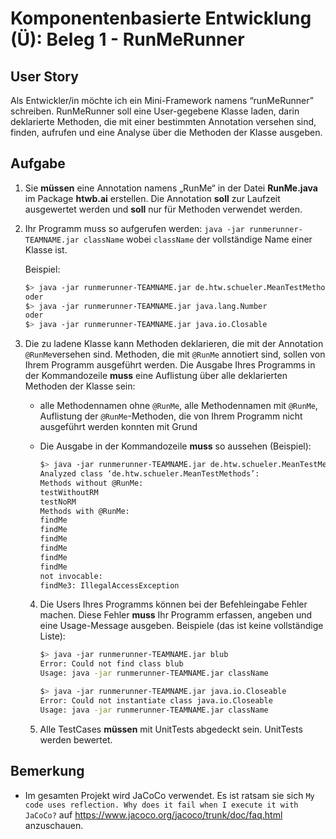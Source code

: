 # Komponentenbasierte Entwicklung (Ü):  Beleg 1 - RunMeRunner

##  User Story

Als Entwickler/in möchte ich ein Mini-Framework namens “runMeRunner” schreiben. RunMeRunner soll eine User-gegebene Klasse laden, darin deklarierte Methoden, die mit einer bestimmten Annotation versehen sind, finden, aufrufen und eine Analyse über die Methoden der Klasse ausgeben.

##  Aufgabe

1. Sie **müssen** eine Annotation namens „RunMe“ in der Datei **RunMe.java** im Package **htwb.ai** erstellen. Die Annotation **soll** zur Laufzeit ausgewertet werden und **soll** nur für Methoden verwendet werden.

2. Ihr Programm muss so aufgerufen werden: `java -jar runmerunner-TEAMNAME.jar className` wobei `className` der vollständige Name einer Klasse ist.

   Beispiel:

   ```bash
   $> java -jar runmerunner-TEAMNAME.jar de.htw.schueler.MeanTestMethods
   oder
   $> java -jar runmerunner-TEAMNAME.jar java.lang.Number
   oder
   $> java -jar runmerunner-TEAMNAME.jar java.io.Closable
   ```

3. Die zu ladene Klasse kann Methoden deklarieren, die mit der Annotation `@RunMe`versehen sind. Methoden, die mit `@RunMe` annotiert sind, sollen von Ihrem Programm ausgeführt werden. Die Ausgabe Ihres Programms in der Kommandozeile **muss** eine Auflistung über alle deklarierten Methoden der Klasse sein:

   - alle Methodennamen ohne `@RunMe`, alle Methodennamen mit `@RunMe`, Auflistung der `@RunMe`-Methoden, die von Ihrem Programm nicht ausgeführt werden konnten mit Grund

   - Die Ausgabe in der Kommandozeile **muss** so aussehen (Beispiel):

     ```bash
     $> java -jar runmerunner-TEAMNAME.jar de.htw.schueler.MeanTestMethods
     Analyzed class ‘de.htw.schueler.MeanTestMethods’:
     Methods without @RunMe:
     testWithoutRM
     testNoRM
     Methods with @RunMe:
     findMe
     findMe
     findMe
     findMe
     findMe
     findMe
     not invocable:
     findMe3: IllegalAccessException
     ```

   4. Die Users Ihres Programms können bei der Befehleingabe Fehler machen. Diese Fehler **muss** Ihr Programm erfassen, angeben und eine Usage-Message ausgeben. Beispiele (das ist keine vollständige Liste):

      ```bash
      $> java -jar runmerunner-TEAMNAME.jar blub
      Error: Could not find class blub
      Usage: java -jar runmerunner-TEAMNAME.jar className
      
      $> java -jar runmerunner-TEAMNAME.jar java.io.Closeable
      Error: Could not instantiate class java.io.Closeable
      Usage: java -jar runmerunner-TEAMNAME.jar className
      ```

   5. Alle TestCases **müssen** mit UnitTests abgedeckt sein. UnitTests werden bewertet.

## Bemerkung
- Im gesamten Projekt wird JaCoCo verwendet. Es ist ratsam sie sich `My code uses reflection. Why does it fail when I execute it with JaCoCo?` auf https://www.jacoco.org/jacoco/trunk/doc/faq.html anzuschauen.
